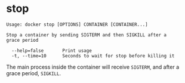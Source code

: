 <!--[metadata]>
+++
title = "stop"
description = "The stop command description and usage"
keywords = ["stop, SIGKILL, SIGTERM"]
[menu.engine]
parent = "smn_engine_cli"
+++
<![end-metadata]-->

# stop

    Usage: docker stop [OPTIONS] CONTAINER [CONTAINER...]

    Stop a container by sending SIGTERM and then SIGKILL after a
    grace period

      --help=false       Print usage
      -t, --time=10      Seconds to wait for stop before killing it

The main process inside the container will receive `SIGTERM`, and after a grace
period, `SIGKILL`.
